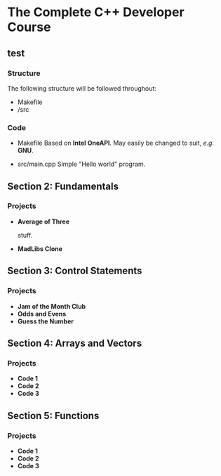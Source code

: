 # The Complete C++ Developer Course

## test

### Structure

The following structure will be followed throughout:

- Makefile
- /src

### Code

- Makefile
   Based on **Intel OneAPI**. May easily be changed to suit, *e.g.* **GNU**.

- src/main.cpp
   Simple "Hello world" program.

## Section 2: Fundamentals

### Projects

- **Average of Three**

   stuff.  

- **MadLibs Clone**

## Section 3: Control Statements

### Projects

- **Jam of the Month Club**
- **Odds and Evens**
- **Guess the Number**

## Section 4: Arrays and Vectors

### Projects

- **Code 1**
- **Code 2**
- **Code 3**

## Section 5: Functions

### Projects

- **Code 1**
- **Code 2**
- **Code 3**
